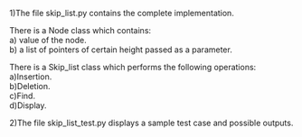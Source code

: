

1)The file skip_list.py contains the complete implementation.  

There is a Node class which contains:  
    a) value of the node. <br />
    b) a list of pointers of certain height passed as a parameter. <br />

There is a Skip_list class which performs the following operations:  
     a)Insertion. <br />
     b)Deletion. <br />
     c)Find. <br />
     d)Display. <br />

2)The file skip_list_test.py displays a sample test case and possible outputs. <br />
